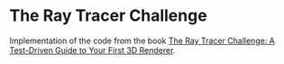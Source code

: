# The Ray Tracer Challenge

Implementation of the code from the book [The Ray Tracer Challenge: A Test-Driven Guide to Your First 3D Renderer](http://www.raytracerchallenge.com/).